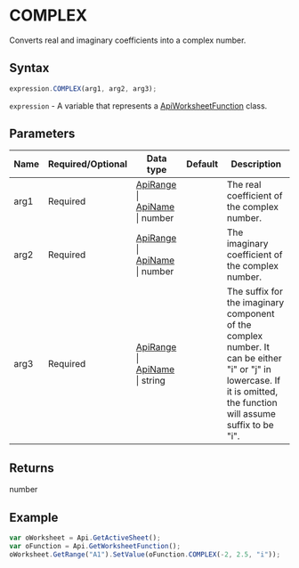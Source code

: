 # COMPLEX

Converts real and imaginary coefficients into a complex number.

## Syntax

```javascript
expression.COMPLEX(arg1, arg2, arg3);
```

`expression` - A variable that represents a [ApiWorksheetFunction](../ApiWorksheetFunction.md) class.

## Parameters

| **Name** | **Required/Optional** | **Data type** | **Default** | **Description** |
| ------------- | ------------- | ------------- | ------------- | ------------- |
| arg1 | Required | [ApiRange](../../ApiRange/ApiRange.md) \| [ApiName](../../ApiName/ApiName.md) \| number |  | The real coefficient of the complex number. |
| arg2 | Required | [ApiRange](../../ApiRange/ApiRange.md) \| [ApiName](../../ApiName/ApiName.md) \| number |  | The imaginary coefficient of the complex number. |
| arg3 | Required | [ApiRange](../../ApiRange/ApiRange.md) \| [ApiName](../../ApiName/ApiName.md) \| string |  | The suffix for the imaginary component of the complex number. It can be either "i" or "j" in lowercase. If it is omitted, the function will assume suffix to be "i". |

## Returns

number

## Example



```javascript
var oWorksheet = Api.GetActiveSheet();
var oFunction = Api.GetWorksheetFunction();
oWorksheet.GetRange("A1").SetValue(oFunction.COMPLEX(-2, 2.5, "i"));
```
